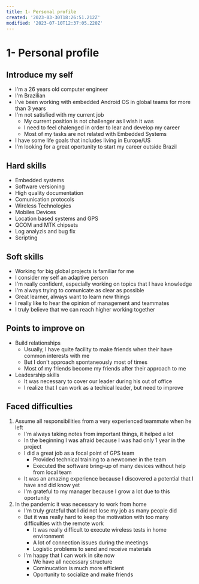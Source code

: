 ```yaml
---
title: 1- Personal profile
created: '2023-03-30T18:26:51.212Z'
modified: '2023-07-10T12:37:05.220Z'
---
```


# 1- Personal profile

## Introduce my self
* I'm a 26 years old computer engineer
* I'm Brazilian 
* I've been working with embedded Android OS in global teams for more than 3 years
* I'm not satisfied with my current job
  * My current position is not challenger as I wish it was
  * I need to feel chalenged in order to lear and develop my career
  * Most of my tasks are not related with Embedded Systems
* I have some life goals that includes living in Europe/US
* I'm looking for a great oportunity to start my career outside Brazil

## Hard skills
* Embedded systems
* Software versioning
* High quality documentation
* Comunication protocols
* Wireless Technologies
* Mobiles Devices
* Location based systems and GPS
* QCOM and MTK chipsets
* Log analyzis and bug fix
* Scripting

## Soft skills
* Working for big global projects is familiar for me
* I consider my self an adaptive person
* I'm really confident, especially working on topics that I have knowledge 
* I'm always trying to comunicate as clear as possible
* Great learner, always want to learn new things
* I really like to hear the opinion of management and teammates
* I truly believe that we can reach higher working together

## Points to improve on
  * Build relationships
    * Usually, I have quite facility to make friends when their have common interests with me
    * But I don't approach spontaneously most of times
    * Most of my friends become my friends after their approach to me
  * Leadesrship skills
    * It was necessary to cover our leader during his out of office
    * I realize that I can work as a techical leader, but need to improve

## Faced difficulties
1) Assume all responsibilities from a very experienced teammate when he left
   * I'm always taking notes from important things, it helped a lot
   * In the beginning I was afraid because I was had only 1 year in the project
   * I did a great job as a focal point of GPS team
      * Provided technical training to a newcomer in the team
      * Executed the software bring-up of many devices without help from local team
    * It was an amazing experience because I discovered a potential that I have and did know yet
    * I'm grateful to my manager because I grow a lot due to this oportunity
1) In the pandemic it was necessary to work from home
    * I'm truly grateful that I did not lose my job as many people did
    * But it was really hard to keep the motivation with too many difficulties with the remote work
      * It was really difficult to execute wireless tests in home environment
      * A lot of connection issues during the meetings
      * Logistic problems to send and receive materials
    * I'm happy that I can work in site now
      * We have all necessary structure
      * Cominucation is much more efficient
      * Oportunity to socialize and make friends
